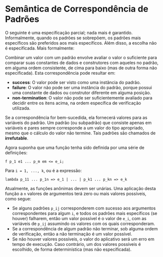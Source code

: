 # Semântica de Correspondência de Padrões

O seguinte é uma especificação parcial; nada mais é garantido. Informalmente, quando os padrões se sobrepõem, os padrões mais específicos são preferidos aos mais específicos. Além disso, a escolha não é especificada. Mais formalmente:

Combinar um valor com um padrão envolve avaliar o valor o suficiente para comparar suas constantes de dados e construtores com aqueles no padrão, em alguma ordem consistente, de cima para baixo (mas de outra forma não especificada). Esta correspondência pode resultar em:

- **success**: O valor pode ser visto como uma instância do padrão.
- **failure**: O valor não pode ser uma instância do padrão, porque possui uma constante de dados ou construtor diferente em alguma posição.
- **non-termination**: O valor não pode ser suficientemente avaliado para decidir entre os itens acima, na ordem específica de verificação utilizada.

Se a correspondência for bem-sucedida, ela fornecerá valores para as variáveis ​​do padrão. Um padrão (ou subpadrão) que consiste apenas em variáveis ​​e pares sempre corresponde a um valor do tipo apropriado, mesmo que o cálculo do valor não termine. Tais padrões são chamados de **irrefutable**.

Agora suponha que uma função tenha sido definida por uma série de definições:

```hope
f p_1 e1 ... p_m em <= e_i;
```

Para `i = 1, ..., k`, ou é a expressão:

```hope
lambda p_11 ... p_1n => e_1 | ... | p_k1 ... p_kn => e_k
```

Atualmente, as funções anônimas devem ser unárias. Uma aplicação desta função a `n` valores de argumentos terá zero ou mais valores possíveis, como segue:

- Se alguns padrões `p_ij` corresponderem com sucesso aos argumentos correspondentes para algum `i`, e todos os padrões mais específicos (se houver) falharem, então um valor possível é o valor de `e_i`, com as variáveis ​​de `p_ij` assumindo os valores com os quais corresponderam.
- Se a correspondência de algum padrão não terminar, sob alguma ordem de verificação, então a não terminação é um valor possível.
- Se não houver valores possíveis, o valor do aplicativo será um erro em tempo de execução. Caso contrário, um dos valores possíveis é escolhido, de forma determinística (mas não especificada).